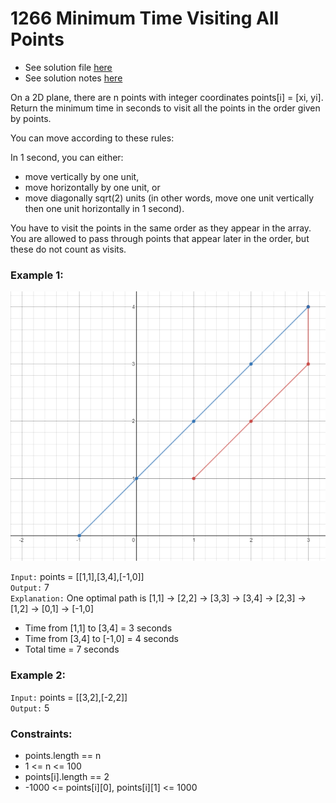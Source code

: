 # 1266 Minimum Time Visiting All Points

- See solution file [here](./solution.cpp)
- See solution notes [here](./1266%20Minimum%20Time%20Visiting%20All%20Points.pdf)

On a 2D plane, there are n points with integer coordinates points[i] = [xi, yi]. Return
the minimum time in seconds to visit all the points in the order given by points.

You can move according to these rules:

In 1 second, you can either:
- move vertically by one unit,
- move horizontally by one unit, or
- move diagonally sqrt(2) units (in other words, move one unit vertically then one unit horizontally in 1 second).

You have to visit the points in the same order as they appear in the array.
You are allowed to pass through points that appear later in the order, but these do not count as visits.
 

### Example 1:

![Example Image](./1626_example_1.png)


`Input:` points = [[1,1],[3,4],[-1,0]]  
`Output:` 7  
`Explanation:` One optimal path is [1,1] -> [2,2] -> [3,3] -> [3,4] -> [2,3] -> [1,2] -> [0,1] -> [-1,0]     
- Time from [1,1] to [3,4] = 3 seconds 
- Time from [3,4] to [-1,0] = 4 seconds
- Total time = 7 seconds


### Example 2:

`Input:` points = [[3,2],[-2,2]]  
`Output:` 5  
 

### Constraints:

- points.length == n
- 1 <= n <= 100
- points[i].length == 2
- -1000 <= points[i][0], points[i][1] <= 1000
